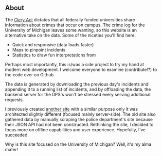 ## About

The [Clery Act](http://clerycenter.org/summary-jeanne-clery-act) dictates that
all federally funded universities share information about crimes that occur on
campus. The [crime log](http://www.dpss.umich.edu/crime-log/) for the
University of Michigan leaves some wanting, so this website is an alternative
take on the data. Some of the niceties you'll find here:

- Quick and responsive (data loads faster)
- Maps to pinpoint incidents
- Statistics to draw fun interpretations from

Perhaps most importantly, this is/was a side project to try my hand at modern
web development. I welcome everyone to examine (contribute!?) to the code over
on Github.

The data is generated by downloading the previous day's incidents and
appending it to a running list of incidents, and by offloading the data, the
backend server for the DPS's won't be stressed every serving additional
requests.

I previously created [another site](https://umich.nbsoftsolutions.com) with a
similar purpose only it was architected slightly different (focused mainly
server-side). The old site also gathered data by manually scraping the police
department's site because their JSON API had not been constructed. Rethinking
the site, I decided to focus more on offline capabilities and user experience.
Hopefully, I've succeeded.

Why is this site focused on the University of Michigan? Well, it's my alma mater!
